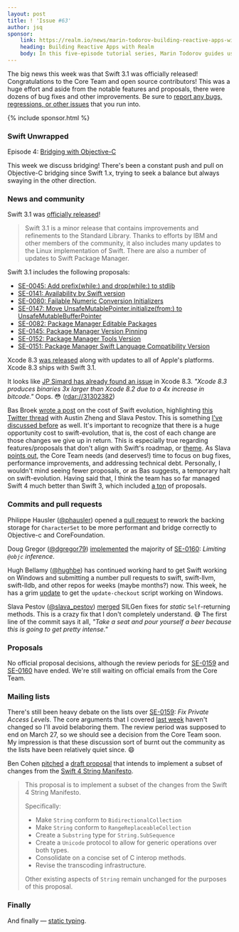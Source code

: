 ```yaml
---
layout: post
title: ! 'Issue #63'
author: jsq
sponsor:
    link: https://realm.io/news/marin-todorov-building-reactive-apps-with-realm-episode-1-swift-ios
    heading: Building Reactive Apps with Realm
    body: In this five-episode tutorial series, Marin Todorov guides us on a sample app project in Swift to see how Realm facilitates building reactive Swift apps from the ground up.
---
```


The big news this week was that Swift 3.1 was officially released! Congratulations to the Core Team and open source contributors! This was a huge effort and aside from the notable features and proposals, there were dozens of bug fixes and other improvements. Be sure to [report any bugs, regressions, or other issues](https://bugs.swift.org) that you run into.

<!--excerpt-->

{% include sponsor.html %}

### Swift Unwrapped

Episode 4: [Bridging with Objective-C](https://spec.fm/podcasts/swift-unwrapped/61852)

This week we discuss bridging! There's been a constant push and pull on Objective-C bridging since Swift 1.x, trying to seek a balance but always swaying in the other direction.

### News and community

Swift 3.1 was [officially released](https://swift.org/blog/swift-3-1-released/)!

> Swift 3.1 is a minor release that contains improvements and refinements to the Standard Library. Thanks to efforts by IBM and other members of the community, it also includes many updates to the Linux implementation of Swift. There are also a number of updates to Swift Package Manager.

Swift 3.1 includes the following proposals:

- [SE-0045: Add prefix(while:) and drop(while:) to stdlib](https://github.com/apple/swift-evolution/blob/master/proposals/0045-scan-takewhile-dropwhile.md)
- [SE-0141: Availability by Swift version](https://github.com/apple/swift-evolution/blob/master/proposals/0141-available-by-swift-version.md)
- [SE-0080: Failable Numeric Conversion Initializers](https://github.com/apple/swift-evolution/blob/master/proposals/0080-failable-numeric-initializers.md)
- [SE-0147: Move UnsafeMutablePointer.initialize(from:) to UnsafeMutableBufferPointer](https://github.com/apple/swift-evolution/blob/master/proposals/0147-move-unsafe-initialize-from.md)
- [SE-0082: Package Manager Editable Packages](https://github.com/apple/swift-evolution/blob/master/proposals/0082-swiftpm-package-edit.md)
- [SE-0145: Package Manager Version Pinning](https://github.com/apple/swift-evolution/blob/master/proposals/0145-package-manager-version-pinning.md)
- [SE-0152: Package Manager Tools Version](https://github.com/apple/swift-evolution/blob/master/proposals/0152-package-manager-tools-version.md)
- [SE-0151: Package Manager Swift Language Compatibility Version](https://github.com/apple/swift-evolution/blob/master/proposals/0151-package-manager-swift-language-compatibility-version.md)

Xcode 8.3 [was released](https://developer.apple.com/news/?id=03272017b) along with updates to all of Apple's platforms. Xcode 8.3 ships with Swift 3.1.

It looks like [JP Simard has already found an issue](https://twitter.com/simjp/status/846790346306576384) in Xcode 8.3. *"Xcode 8.3 produces binaries 3x larger than Xcode 8.2 due to a 4x increase in bitcode."* Oops. 😳 ([rdar://31302382](http://www.openradar.me/31302382))

Bas Broek [wrote a post](https://basthomas.github.io/swift-evolution-without-swift-evolution) on the cost of Swift evolution, highlighting [this Twitter thread](https://twitter.com/slava_pestov/status/845493232788160512) with Austin Zheng and Slava Pestov. This is something [I've discussed before](https://speakerdeck.com/jessesquires/140-proposals-in-30-minutes?slide=42) as well. It's important to recognize that there is a huge opportunity cost to swift-evolution, that is, the cost of each change are those changes we give up in return. This is especially true regarding features/proposals that don't align with Swift's roadmap, or [theme](https://oleb.net/blog/2017/03/swift-themed-releases/). As Slava [points out](https://twitter.com/slava_pestov/status/845543712956440577), the Core Team needs (and deserves!) time to focus on bug fixes, performance improvements, and addressing technical debt. Personally, I wouldn't mind seeing fewer proposals, or as Bas suggests, a temporary halt on swift-evolution. Having said that, I think the team has so far managed Swift 4 much better than Swift 3, which included [a ton](https://speakerdeck.com/jessesquires/140-proposals-in-30-minutes?slide=21) of proposals.

### Commits and pull requests

Philippe Hausler ([@phausler](https://github.com/phausler)) opened a [pull request](https://github.com/apple/swift/pull/8283) to rework the backing storage for `CharacterSet` to be more performant and bridge correctly to Objective-c and CoreFoundation.

Doug Gregor ([@dgregor79](https://twitter.com/dgregor79)) [implemented](https://github.com/apple/swift/pull/8379) the majority of  [SE-0160](https://github.com/apple/swift-evolution/blob/master/proposals/0160-objc-inference.md): *Limiting `@objc` inference*.

Hugh Bellamy ([@hughbe](https://github.com/hughbe)) has continued working hard to get Swift working on Windows and submitting a number pull requests to swift, swift-llvm, swift-lldb, and other repos for weeks (maybe months?) now. This week, he has a grim [update](https://github.com/apple/swift/pull/8426) to get the `update-checkout` script working on Windows.

Slava Pestov ([@slava_pestov](https://twitter.com/slava_pestov)) [merged](https://github.com/apple/swift/pull/8351) SILGen fixes for *static* `Self`-returning methods. This is a crazy fix that I don't completely understand. 😅 The first line of the commit says it all, *"Take a seat and pour yourself a beer because this is going to get pretty intense."*

### Proposals

No official proposal decisions, although the review periods for [SE-0159](https://github.com/apple/swift-evolution/blob/master/proposals/0159-fix-private-access-levels.md) and [SE-0160](https://github.com/apple/swift-evolution/blob/master/proposals/0160-objc-inference.md) have ended. We're still waiting on official emails from the Core Team.

### Mailing lists

There's still been heavy debate on the lists over [SE-0159](https://github.com/apple/swift-evolution/blob/master/proposals/0159-fix-private-access-levels.md): *Fix Private Access Levels*. The core arguments that I covered [last week](/issue-62/) haven't changed so I'll avoid belaboring them. The review period was supposed to end on March 27, so we should see a decision from the Core Team soon. My impression is that these discussion sort of burnt out the community as the lists have been relatively quiet since. 😄

Ben Cohen [pitched](https://lists.swift.org/pipermail/swift-evolution/Week-of-Mon-20170327/034652.html) a [draft proposal](https://github.com/airspeedswift/swift-evolution/blob/3a822c799011ace682712532cfabfe32e9203fbb/proposals/0161-StringRevision1.md) that intends to implement a subset of changes from the [Swift 4 String Manifesto](https://github.com/apple/swift/blob/master/docs/StringManifesto.md).

> This proposal is to implement a subset of the changes from the Swift 4 String Manifesto.
>
> Specifically:
>
> * Make `String` conform to `BidirectionalCollection`
> * Make `String` conform to `RangeReplaceableCollection`
> * Create a `Substring` type for `String.SubSequence`
> * Create a `Unicode` protocol to allow for generic operations over both types.
> * Consolidate on a concise set of C interop methods.
> * Revise the transcoding infrastructure.
>
> Other existing aspects of `String` remain unchanged for the purposes of this proposal.

### Finally

And finally &mdash; [static typing](https://twitter.com/jckarter/status/843658422788616196).
